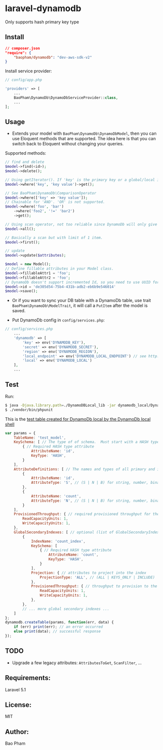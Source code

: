 laravel-dynamodb
================
Only supports hash primary key type

Install
------

```json
// composer.json
"require": {
    "baopham/dynamodb": "dev-aws-sdk-v2"
}
```

Install service provider:

```php
// config/app.php

'providers' => [
    ...
    BaoPham\DynamoDb\DynamoDbServiceProvider::class,
    ...
];
```

Usage
-----
* Extends your model with `BaoPham\DynamoDb\DynamoDbModel`, then you can use Eloquent methods that are supported. The idea here is that you can switch back to Eloquent without changing your queries.  

Supported methods:

```php
// find and delete
$model->find(<id>);
$model->delete();

// Using getIterator(). If 'key' is the primary key or a global/local index and the condition is EQ, will use 'Query', otherwise 'Scan'.
$model->where('key', 'key value')->get();

// See BaoPham\DynamoDb\ComparisonOperator
$model->where(['key' => 'key value']);
// Chainable for 'AND'. 'OR' is not supported.
$model->where('foo', 'bar')
    ->where('foo2', '!=' 'bar2')
    ->get();

// Using scan operator, not too reliable since DynamoDb will only give 1MB total of data.
$model->all();

// Basically a scan but with limit of 1 item.
$model->first();

// update
$model->update($attributes);

$model = new Model();
// Define fillable attributes in your Model class.
$model->fillableAttr1 = 'foo';
$model->fillableAttr2 = 'foo';
// DynamoDb doesn't support incremented Id, so you need to use UUID for the primary key.
$model->id = 'de305d54-75b4-431b-adb2-eb6b9e546014'
$model->save();
```

* Or if you want to sync your DB table with a DynamoDb table, use trait `BaoPham\DynamoDb\ModelTrait`, it will call a `PutItem` after the model is saved.

* Put DynamoDb config in `config/services.php`:

```php
// config/services.php
    ...
    'dynamodb' => [
        'key' => env('DYNAMODB_KEY'),
        'secret' => env('DYNAMODB_SECRET'),
        'region' => env('DYNAMODB_REGION'),
        'local_endpoint' => env('DYNAMODB_LOCAL_ENDPOINT') // see http://docs.aws.amazon.com/amazondynamodb/latest/developerguide/Tools.DynamoDBLocal.html
        'local' => env('DYNAMODB_LOCAL')
    ],
    ...
```

Test
----
Run:

```bash
$ java -Djava.library.path=./DynamoDBLocal_lib -jar dynamodb_local/DynamoDBLocal.jar --port 3000
$ ./vendor/bin/phpunit
```

This is the [test table created for DynamoDb local by the DynamoDb local shell](http://docs.aws.amazon.com/amazondynamodb/latest/developerguide/Tools.DynamoDBLocal.Shell.html)

```javascript
var params = {
    TableName: 'test_model',
    KeySchema: [ // The type of of schema.  Must start with a HASH type, with an optional second RANGE.
        { // Required HASH type attribute
            AttributeName: 'id',
            KeyType: 'HASH',
        }
    ],
    AttributeDefinitions: [ // The names and types of all primary and index key attributes only
        {
            AttributeName: 'id',
            AttributeType: 'S', // (S | N | B) for string, number, binary
        },
        {
            AttributeName: 'count',
            AttributeType: 'N', // (S | N | B) for string, number, binary
        }
    ],
    ProvisionedThroughput: { // required provisioned throughput for the table
        ReadCapacityUnits: 1, 
        WriteCapacityUnits: 1, 
    },
    GlobalSecondaryIndexes: [ // optional (list of GlobalSecondaryIndex)
        { 
            IndexName: 'count_index', 
            KeySchema: [
                { // Required HASH type attribute
                    AttributeName: 'count',
                    KeyType: 'HASH',
                }
            ],
            Projection: { // attributes to project into the index
                ProjectionType: 'ALL', // (ALL | KEYS_ONLY | INCLUDE)
            },
            ProvisionedThroughput: { // throughput to provision to the index
                ReadCapacityUnits: 1,
                WriteCapacityUnits: 1,
            },
        },
        // ... more global secondary indexes ...
    ]
};
dynamodb.createTable(params, function(err, data) {
    if (err) print(err); // an error occurred
    else print(data); // successful response
});
```

TODO
----
* Upgrade a few legacy attributes: `AttributesToGet`, `ScanFilter`, ...


Requirements:
-------------
Laravel 5.1

License:
--------
MIT

Author:
-------
Bao Pham
